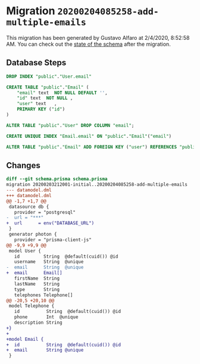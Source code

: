 # Migration `20200204085258-add-multiple-emails`

This migration has been generated by Gustavo Alfaro at 2/4/2020, 8:52:58 AM.
You can check out the [state of the schema](./schema.prisma) after the migration.

## Database Steps

```sql
DROP INDEX "public"."User.email"

CREATE TABLE "public"."Email" (
    "email" text  NOT NULL DEFAULT '',
    "id" text  NOT NULL ,
    "user" text   ,
    PRIMARY KEY ("id")
) 

ALTER TABLE "public"."User" DROP COLUMN "email";

CREATE UNIQUE INDEX "Email.email" ON "public"."Email"("email")

ALTER TABLE "public"."Email" ADD FOREIGN KEY ("user") REFERENCES "public"."User"("id") ON DELETE SET NULL
```

## Changes

```diff
diff --git schema.prisma schema.prisma
migration 20200203212001-initial..20200204085258-add-multiple-emails
--- datamodel.dml
+++ datamodel.dml
@@ -1,7 +1,7 @@
 datasource db {
   provider = "postgresql"
-  url = "***"
+  url      = env("DATABASE_URL")
 }
 generator photon {
   provider = "prisma-client-js"
@@ -9,9 +9,9 @@
 model User {
   id         String  @default(cuid()) @id
   username   String  @unique
-  email      String  @unique
+  email      Email[]
   firstName  String
   lastName   String
   type       String
   telephones Telephone[]
@@ -20,5 +20,10 @@
 model Telephone {
   id          String  @default(cuid()) @id
   phone       Int  @unique
   description String
+}
+
+model Email {
+  id          String  @default(cuid()) @id
+  email       String @unique
 }
```


